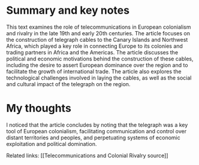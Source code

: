 # Summary and key notes
This text examines the role of telecommunications in European colonialism and rivalry in the late 19th and early 20th centuries. The article focuses on the construction of telegraph cables to the Canary Islands and Northwest Africa, which played a key role in connecting Europe to its colonies and trading partners in Africa and the Americas. The article discusses the political and economic motivations behind the construction of these cables, including the desire to assert European dominance over the region and to facilitate the growth of international trade. The article also explores the technological challenges involved in laying the cables, as well as the social and cultural impact of the telegraph on the region. 

# My thoughts
I noticed that the article concludes by noting that the telegraph was a key tool of European colonialism, facilitating communication and control over distant territories and peoples, and perpetuating systems of economic exploitation and political domination.

Related links: [[Telecommunications and Colonial Rivalry source]] 
